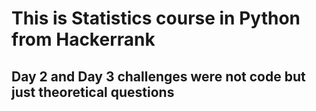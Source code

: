 # This is Statistics course in Python from Hackerrank
## Day 2 and Day 3 challenges were not code but just theoretical questions